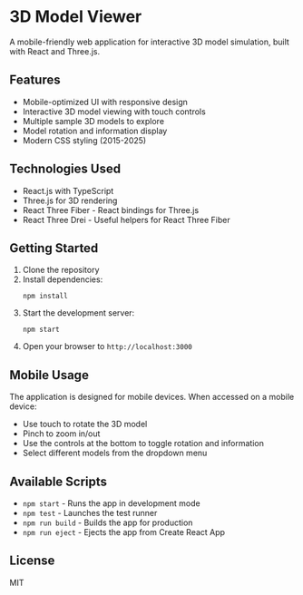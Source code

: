 # 3D Model Viewer

A mobile-friendly web application for interactive 3D model simulation, built with React and Three.js.

## Features

- Mobile-optimized UI with responsive design
- Interactive 3D model viewing with touch controls
- Multiple sample 3D models to explore
- Model rotation and information display
- Modern CSS styling (2015-2025)

## Technologies Used

- React.js with TypeScript
- Three.js for 3D rendering
- React Three Fiber - React bindings for Three.js
- React Three Drei - Useful helpers for React Three Fiber

## Getting Started

1. Clone the repository
2. Install dependencies:
   ```
   npm install
   ```
3. Start the development server:
   ```
   npm start
   ```
4. Open your browser to `http://localhost:3000`

## Mobile Usage

The application is designed for mobile devices. When accessed on a mobile device:

- Use touch to rotate the 3D model
- Pinch to zoom in/out
- Use the controls at the bottom to toggle rotation and information
- Select different models from the dropdown menu

## Available Scripts

- `npm start` - Runs the app in development mode
- `npm test` - Launches the test runner
- `npm run build` - Builds the app for production
- `npm run eject` - Ejects the app from Create React App

## License

MIT
